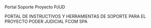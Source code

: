 Portal Soporte Proyecto PJUD


PORTAL DE INSTRUCTIVOS Y HERRAMIENTAS DE SOPORTE PARA EL PROYECTO PODER JUDICIAL
FCOM SPA
